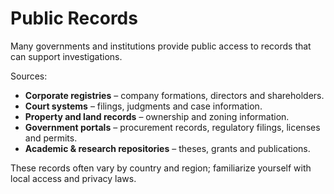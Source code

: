 # Public Records

Many governments and institutions provide public access to records that can support investigations.

Sources:

- **Corporate registries** – company formations, directors and shareholders.  
- **Court systems** – filings, judgments and case information.  
- **Property and land records** – ownership and zoning information.  
- **Government portals** – procurement records, regulatory filings, licenses and permits.  
- **Academic & research repositories** – theses, grants and publications.

These records often vary by country and region; familiarize yourself with local access and privacy laws.
